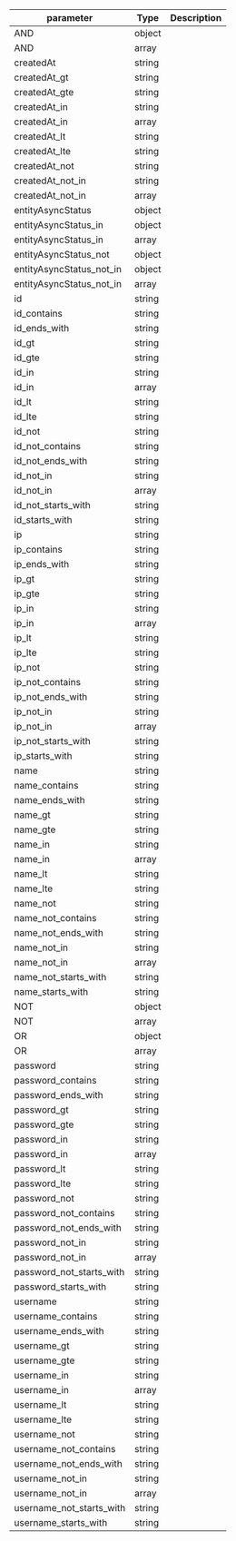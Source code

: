 | parameter | Type | Description |
| ----------- | ----------- |----------- |
| AND  |  object  |    |
| AND  |  array  |    |
| createdAt  |  string  |    |
| createdAt_gt  |  string  |    |
| createdAt_gte  |  string  |    |
| createdAt_in  |  string  |    |
| createdAt_in  |  array  |    |
| createdAt_lt  |  string  |    |
| createdAt_lte  |  string  |    |
| createdAt_not  |  string  |    |
| createdAt_not_in  |  string  |    |
| createdAt_not_in  |  array  |    |
| entityAsyncStatus  |  object  |    |
| entityAsyncStatus_in  |  object  |    |
| entityAsyncStatus_in  |  array  |    |
| entityAsyncStatus_not  |  object  |    |
| entityAsyncStatus_not_in  |  object  |    |
| entityAsyncStatus_not_in  |  array  |    |
| id  |  string  |    |
| id_contains  |  string  |    |
| id_ends_with  |  string  |    |
| id_gt  |  string  |    |
| id_gte  |  string  |    |
| id_in  |  string  |    |
| id_in  |  array  |    |
| id_lt  |  string  |    |
| id_lte  |  string  |    |
| id_not  |  string  |    |
| id_not_contains  |  string  |    |
| id_not_ends_with  |  string  |    |
| id_not_in  |  string  |    |
| id_not_in  |  array  |    |
| id_not_starts_with  |  string  |    |
| id_starts_with  |  string  |    |
| ip  |  string  |    |
| ip_contains  |  string  |    |
| ip_ends_with  |  string  |    |
| ip_gt  |  string  |    |
| ip_gte  |  string  |    |
| ip_in  |  string  |    |
| ip_in  |  array  |    |
| ip_lt  |  string  |    |
| ip_lte  |  string  |    |
| ip_not  |  string  |    |
| ip_not_contains  |  string  |    |
| ip_not_ends_with  |  string  |    |
| ip_not_in  |  string  |    |
| ip_not_in  |  array  |    |
| ip_not_starts_with  |  string  |    |
| ip_starts_with  |  string  |    |
| name  |  string  |    |
| name_contains  |  string  |    |
| name_ends_with  |  string  |    |
| name_gt  |  string  |    |
| name_gte  |  string  |    |
| name_in  |  string  |    |
| name_in  |  array  |    |
| name_lt  |  string  |    |
| name_lte  |  string  |    |
| name_not  |  string  |    |
| name_not_contains  |  string  |    |
| name_not_ends_with  |  string  |    |
| name_not_in  |  string  |    |
| name_not_in  |  array  |    |
| name_not_starts_with  |  string  |    |
| name_starts_with  |  string  |    |
| NOT  |  object  |    |
| NOT  |  array  |    |
| OR  |  object  |    |
| OR  |  array  |    |
| password  |  string  |    |
| password_contains  |  string  |    |
| password_ends_with  |  string  |    |
| password_gt  |  string  |    |
| password_gte  |  string  |    |
| password_in  |  string  |    |
| password_in  |  array  |    |
| password_lt  |  string  |    |
| password_lte  |  string  |    |
| password_not  |  string  |    |
| password_not_contains  |  string  |    |
| password_not_ends_with  |  string  |    |
| password_not_in  |  string  |    |
| password_not_in  |  array  |    |
| password_not_starts_with  |  string  |    |
| password_starts_with  |  string  |    |
| username  |  string  |    |
| username_contains  |  string  |    |
| username_ends_with  |  string  |    |
| username_gt  |  string  |    |
| username_gte  |  string  |    |
| username_in  |  string  |    |
| username_in  |  array  |    |
| username_lt  |  string  |    |
| username_lte  |  string  |    |
| username_not  |  string  |    |
| username_not_contains  |  string  |    |
| username_not_ends_with  |  string  |    |
| username_not_in  |  string  |    |
| username_not_in  |  array  |    |
| username_not_starts_with  |  string  |    |
| username_starts_with  |  string  |    |